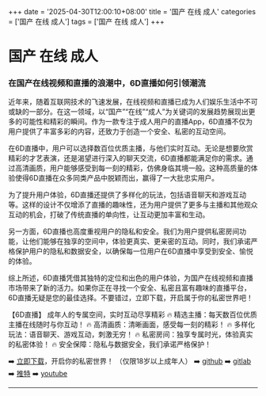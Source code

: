 +++
date = '2025-04-30T12:00:10+08:00'
title = '国产 在线 成人'
categories = ['国产 在线 成人']
tags = ['国产 在线 成人']
+++

# 国产 在线 成人

### 在国产在线视频和直播的浪潮中，6D直播如何引领潮流

近年来，随着互联网技术的飞速发展，在线视频和直播已成为人们娱乐生活中不可或缺的一部分。在这一领域，以“国产”“在线”“成人”为关键词的发展趋势展现出更多的可能性和精彩的瞬间。作为一款专注于成人用户的直播App，6D直播不仅为用户提供了丰富多彩的内容，还致力于创造一个安全、私密的互动空间。

在6D直播中，用户可以选择数百位优质主播，与他们实时互动。无论是想要欣赏精彩的才艺表演，还是渴望进行深入的聊天交流，6D直播都能满足你的需求。通过高清画质，用户能够感受到每一刻的精彩，仿佛身临其境一般。这种高质量的体验使得6D直播在众多同类产品中脱颖而出，赢得了一大批忠实用户。

为了提升用户体验，6D直播还提供了多样化的玩法，包括语音聊天和游戏互动等。这样的设计不仅增添了直播的趣味性，还为用户提供了更多与主播和其他观众互动的机会，打破了传统直播的单向性，让互动更加丰富和生动。

另一方面，6D直播也高度重视用户的隐私和安全。我们为用户提供私密房间功能，让他们能够在独享的空间中，体验更真实、更亲密的互动。同时，我们承诺严格保护用户的隐私和数据安全，以确保每一位用户在6D直播中享受到安全、愉悦的体验。

综上所述，6D直播凭借其独特的定位和出色的用户体验，为国产在线视频和直播市场带来了新的活力。如果你正在寻找一个安全、私密且富有趣味的直播平台，6D直播无疑是您的最佳选择。不要错过，立即下载，开启属于你的私密世界吧！

【6D直播】
成年人的专属空间，实时互动尽享精彩
🔥 精选主播：每天数百位优质主播在线随时与你互动！
🔥 高清画质：清晰画面，感受每一刻的精彩！
🔥 多样化玩法：语音聊天、游戏互动，刺激无穷！
🔥 私密房间：独享专属时光，体验真实的私密体验！
🔥 安全保障：隐私与数据安全，我们承诺严格保护！

➡️ [立即下载](https://down123.s3.ap-east-1.amazonaws.com/down/down.html?channelCode=blog)，开启你的私密世界！
（仅限18岁以上成年人） 
➡️ [github](https://aldult-live.github.io/) 
➡️ [gitlab](https://seo-09598d.gitlab.io/) 
➡️ [推特](https://x.com/wegame33) 
➡️ [youtube](https://www.youtube.com/@6Dlive)

---
